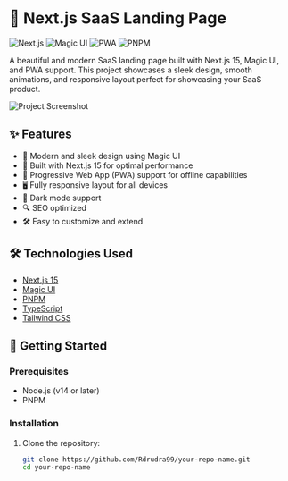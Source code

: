 # 🚀 Next.js SaaS Landing Page

![Next.js](https://img.shields.io/badge/Next.js-15-black?style=for-the-badge&logo=next.js)
![Magic UI](https://img.shields.io/badge/Magic_UI-✨-purple?style=for-the-badge)
![PWA](https://img.shields.io/badge/PWA-Supported-blue?style=for-the-badge&logo=pwa)
![PNPM](https://img.shields.io/badge/PNPM-Fast-orange?style=for-the-badge&logo=pnpm)

A beautiful and modern SaaS landing page built with Next.js 15, Magic UI, and PWA support. This project showcases a sleek design, smooth animations, and responsive layout perfect for showcasing your SaaS product.

![Project Screenshot](https://via.placeholder.com/800x400?text=Your+SaaS+Landing+Page)

## ✨ Features

- 🎨 Modern and sleek design using Magic UI
- 🚀 Built with Next.js 15 for optimal performance
- 📱 Progressive Web App (PWA) support for offline capabilities
- 🖥️ Fully responsive layout for all devices
- 🌙 Dark mode support
- 🔍 SEO optimized
- 🛠️ Easy to customize and extend

## 🛠️ Technologies Used

- [Next.js 15](https://nextjs.org/)
- [Magic UI](https://magic-ui.com/)
- [PNPM](https://pnpm.io/)
- [TypeScript](https://www.typescriptlang.org/)
- [Tailwind CSS](https://tailwindcss.com/)

## 🚀 Getting Started

### Prerequisites

- Node.js (v14 or later)
- PNPM

### Installation

1. Clone the repository:
   ```bash
   git clone https://github.com/Rdrudra99/your-repo-name.git
   cd your-repo-name
